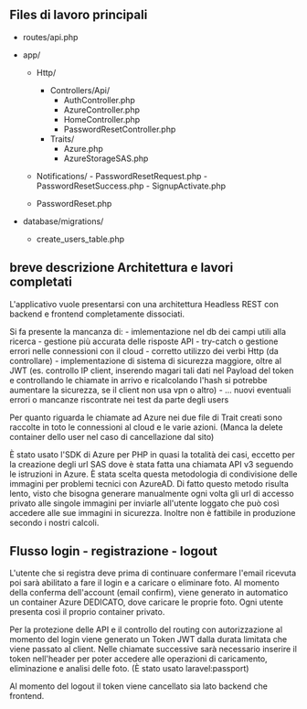 ## Files di lavoro principali
- routes/api.php
- app/
    - Http/
        - Controllers/Api/
            - AuthController.php
            - AzureController.php
            - HomeController.php
            - PasswordResetController.php
        - Traits/
            - Azure.php
            - AzureStorageSAS.php

    - Notifications/
            - PasswordResetRequest.php
            - PasswordResetSuccess.php
            - SignupActivate.php

    - PasswordReset.php

- database/migrations/
    - create_users_table.php

## breve descrizione Architettura e lavori completati
L'applicativo vuole presentarsi con una architettura Headless REST con backend e frontend completamente dissociati.

Si fa presente la mancanza di: 
    - imlementazione nel db dei campi utili alla ricerca
    - gestione più accurata delle risposte API
    - try-catch o gestione errori nelle connessioni con il cloud
    - corretto utilizzo dei verbi Http (da controllare)
    - implementazione di sistema di sicurezza maggiore, oltre al JWT (es. controllo IP client, inserendo magari tali dati nel Payload del token e controllando le chiamate in arrivo e ricalcolando l'hash si potrebbe aumentare la sicurezza, se il client non usa vpn o altro)
    - ... nuovi eventuali errori o mancanze riscontrate nei test da parte degli users

Per quanto riguarda le chiamate ad Azure nei due file di Trait creati sono raccolte in toto le connessioni al cloud e le varie azioni. (Manca la delete container dello user nel caso di cancellazione dal sito)

È stato usato l'SDK di Azure per PHP in quasi la totalità dei casi, eccetto per la creazione degli url SAS dove è stata fatta una chiamata API v3 seguendo le istruzioni in Azure.
È stata scelta questa metodologia di condivisione delle immagini per problemi tecnici con AzureAD.
Di fatto questo metodo risulta lento, visto che bisogna generare manualmente ogni volta gli url di accesso privato alle singole immagini per inviarle all'utente loggato che può così accedere alle sue immagini in sicurezza. Inoltre non è fattibile in produzione secondo i nostri calcoli.

## Flusso login - registrazione - logout
L'utente che si registra deve prima di continuare confermare l'email ricevuta poi sarà abilitato a fare il login e a caricare o eliminare foto.
Al momento della conferma dell'account (email confirm), viene generato in automatico un container Azure DEDICATO, dove caricare le proprie foto. Ogni utente presenta così il proprio container privato.

Per la protezione delle API e il controllo del routing con autorizzazione al momento del login viene generato un Token JWT dalla durata limitata che viene passato al client. Nelle chiamate successive sarà necessario inserire il token nell'header per poter accedere alle operazioni di caricamento, eliminazione e analisi delle foto. (È stato usato laravel:passport)

Al momento del logout il token viene cancellato sia lato backend che frontend.










